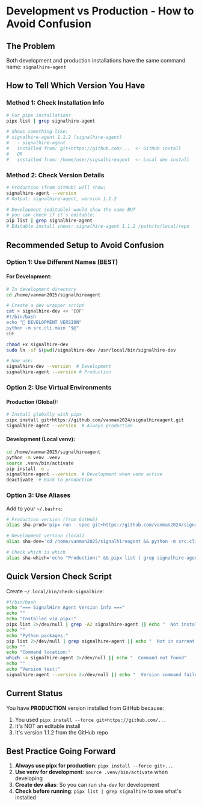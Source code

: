# Development vs Production - How to Avoid Confusion

## The Problem
Both development and production installations have the same command name: `signalhire-agent`

## How to Tell Which Version You Have

### Method 1: Check Installation Info
```bash
# For pipx installations
pipx list | grep signalhire-agent

# Shows something like:
# signalhire-agent 1.1.2 (signalhire-agent)
#   - signalhire-agent
#   installed from: git+https://github.com/...  <- GitHub install
#   OR
#   installed from: /home/user/signalhireagent  <- Local dev install
```

### Method 2: Check Version Details
```bash
# Production (from GitHub) will show:
signalhire-agent --version
# Output: signalhire-agent, version 1.1.2

# Development (editable) would show the same BUT
# you can check if it's editable:
pip list | grep signalhire-agent
# Editable install shows: signalhire-agent 1.1.2 /path/to/local/repo
```

## Recommended Setup to Avoid Confusion

### Option 1: Use Different Names (BEST)

#### For Development:
```bash
# In development directory
cd /home/vanman2025/signalhireagent

# Create a dev wrapper script
cat > signalhire-dev << 'EOF'
#!/bin/bash
echo "🔧 DEVELOPMENT VERSION"
python -m src.cli.main "$@"
EOF

chmod +x signalhire-dev
sudo ln -sf $(pwd)/signalhire-dev /usr/local/bin/signalhire-dev

# Now use:
signalhire-dev --version  # Development
signalhire-agent --version # Production
```

### Option 2: Use Virtual Environments

#### Production (Global):
```bash
# Install globally with pipx
pipx install git+https://github.com/vanman2024/signalhireagent.git
signalhire-agent --version  # Always production
```

#### Development (Local venv):
```bash
cd /home/vanman2025/signalhireagent
python -m venv .venv
source .venv/bin/activate
pip install -e .
signalhire-agent --version  # Development when venv active
deactivate  # Back to production
```

### Option 3: Use Aliases

Add to your `~/.bashrc`:
```bash
# Production version (from GitHub)
alias sha-prod='pipx run --spec git+https://github.com/vanman2024/signalhireagent.git signalhire-agent'

# Development version (local)
alias sha-dev='cd /home/vanman2025/signalhireagent && python -m src.cli.main'

# Check which is which
alias sha-which='echo "Production:" && pipx list | grep signalhire-agent'
```

## Quick Version Check Script

Create `~/.local/bin/check-signalhire`:
```bash
#!/bin/bash
echo "=== SignalHire Agent Version Info ==="
echo ""
echo "Installed via pipx:"
pipx list 2>/dev/null | grep -A2 signalhire-agent || echo "  Not installed via pipx"
echo ""
echo "Python packages:"
pip list 2>/dev/null | grep signalhire-agent || echo "  Not in current Python env"
echo ""
echo "Command location:"
which -a signalhire-agent 2>/dev/null || echo "  Command not found"
echo ""
echo "Version test:"
signalhire-agent --version 2>/dev/null || echo "  Version command failed"
```

## Current Status

You have **PRODUCTION** version installed from GitHub because:
1. You used `pipx install --force git+https://github.com/...`
2. It's NOT an editable install
3. It's version 1.1.2 from the GitHub repo

## Best Practice Going Forward

1. **Always use pipx for production**: `pipx install --force git+...`
2. **Use venv for development**: `source .venv/bin/activate` when developing
3. **Create dev alias**: So you can run `sha-dev` for development
4. **Check before running**: `pipx list | grep signalhire` to see what's installed